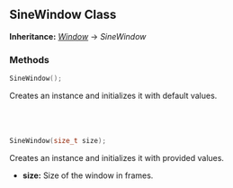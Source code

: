## SineWindow Class
**Inheritance:** *[Window](/docs/HephAudio/Windows/Window.md)* -> *SineWindow*

### Methods
```c++
SineWindow();
```
Creates an instance and initializes it with default values.
<br><br><br><br>
```c++
SineWindow(size_t size);
```
Creates an instance and initializes it with provided values.
- **size:** Size of the window in frames.
